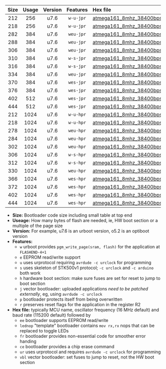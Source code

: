 |Size|Usage|Version|Features|Hex file|
|:-:|:-:|:-:|:-:|:--|
|212|256|u7.6|`w-u-jpr`|[atmega161_8mhz_38400bps_ur_vbl.hex](https://raw.githubusercontent.com/stefanrueger/urboot/main//atmega161_8mhz_38400bps_ur_vbl.hex)|
|218|256|u7.6|`w-u-jpr`|[atmega161_8mhz_38400bps_lednop_ur_vbl.hex](https://raw.githubusercontent.com/stefanrueger/urboot/main//atmega161_8mhz_38400bps_lednop_ur_vbl.hex)|
|282|384|u7.6|`weu-jpr`|[atmega161_8mhz_38400bps_ee_ur_vbl.hex](https://raw.githubusercontent.com/stefanrueger/urboot/main//atmega161_8mhz_38400bps_ee_ur_vbl.hex)|
|288|384|u7.6|`weu-jpr`|[atmega161_8mhz_38400bps_ee_lednop_ur_vbl.hex](https://raw.githubusercontent.com/stefanrueger/urboot/main//atmega161_8mhz_38400bps_ee_lednop_ur_vbl.hex)|
|306|384|u7.6|`weu-jpr`|[atmega161_8mhz_38400bps_ee_lednop_fr_ur_vbl.hex](https://raw.githubusercontent.com/stefanrueger/urboot/main//atmega161_8mhz_38400bps_ee_lednop_fr_ur_vbl.hex)|
|310|384|u7.6|`w-s-jpr`|[atmega161_8mhz_38400bps_vbl.hex](https://raw.githubusercontent.com/stefanrueger/urboot/main//atmega161_8mhz_38400bps_vbl.hex)|
|316|384|u7.6|`w-s-jpr`|[atmega161_8mhz_38400bps_lednop_vbl.hex](https://raw.githubusercontent.com/stefanrueger/urboot/main//atmega161_8mhz_38400bps_lednop_vbl.hex)|
|334|384|u7.6|`weu-jpr`|[atmega161_8mhz_38400bps_ee_lednop_fr_ce_ur_vbl.hex](https://raw.githubusercontent.com/stefanrueger/urboot/main//atmega161_8mhz_38400bps_ee_lednop_fr_ce_ur_vbl.hex)|
|370|384|u7.6|`wes-jpr`|[atmega161_8mhz_38400bps_ee_vbl.hex](https://raw.githubusercontent.com/stefanrueger/urboot/main//atmega161_8mhz_38400bps_ee_vbl.hex)|
|376|384|u7.6|`wes-jpr`|[atmega161_8mhz_38400bps_ee_lednop_vbl.hex](https://raw.githubusercontent.com/stefanrueger/urboot/main//atmega161_8mhz_38400bps_ee_lednop_vbl.hex)|
|402|512|u7.6|`wes-jpr`|[atmega161_8mhz_38400bps_ee_lednop_fr_vbl.hex](https://raw.githubusercontent.com/stefanrueger/urboot/main//atmega161_8mhz_38400bps_ee_lednop_fr_vbl.hex)|
|444|512|u7.6|`wes-jpr`|[atmega161_8mhz_38400bps_ee_lednop_fr_ce_vbl.hex](https://raw.githubusercontent.com/stefanrueger/urboot/main//atmega161_8mhz_38400bps_ee_lednop_fr_ce_vbl.hex)|
|212|1024|u7.6|`w-u-hpr`|[atmega161_8mhz_38400bps_ur.hex](https://raw.githubusercontent.com/stefanrueger/urboot/main//atmega161_8mhz_38400bps_ur.hex)|
|218|1024|u7.6|`w-u-hpr`|[atmega161_8mhz_38400bps_lednop_ur.hex](https://raw.githubusercontent.com/stefanrueger/urboot/main//atmega161_8mhz_38400bps_lednop_ur.hex)|
|278|1024|u7.6|`weu-hpr`|[atmega161_8mhz_38400bps_ee_ur.hex](https://raw.githubusercontent.com/stefanrueger/urboot/main//atmega161_8mhz_38400bps_ee_ur.hex)|
|284|1024|u7.6|`weu-hpr`|[atmega161_8mhz_38400bps_ee_lednop_ur.hex](https://raw.githubusercontent.com/stefanrueger/urboot/main//atmega161_8mhz_38400bps_ee_lednop_ur.hex)|
|302|1024|u7.6|`weu-hpr`|[atmega161_8mhz_38400bps_ee_lednop_fr_ur.hex](https://raw.githubusercontent.com/stefanrueger/urboot/main//atmega161_8mhz_38400bps_ee_lednop_fr_ur.hex)|
|306|1024|u7.6|`w-s-hpr`|[atmega161_8mhz_38400bps.hex](https://raw.githubusercontent.com/stefanrueger/urboot/main//atmega161_8mhz_38400bps.hex)|
|312|1024|u7.6|`w-s-hpr`|[atmega161_8mhz_38400bps_lednop.hex](https://raw.githubusercontent.com/stefanrueger/urboot/main//atmega161_8mhz_38400bps_lednop.hex)|
|330|1024|u7.6|`weu-hpr`|[atmega161_8mhz_38400bps_ee_lednop_fr_ce_ur.hex](https://raw.githubusercontent.com/stefanrueger/urboot/main//atmega161_8mhz_38400bps_ee_lednop_fr_ce_ur.hex)|
|366|1024|u7.6|`wes-hpr`|[atmega161_8mhz_38400bps_ee.hex](https://raw.githubusercontent.com/stefanrueger/urboot/main//atmega161_8mhz_38400bps_ee.hex)|
|372|1024|u7.6|`wes-hpr`|[atmega161_8mhz_38400bps_ee_lednop.hex](https://raw.githubusercontent.com/stefanrueger/urboot/main//atmega161_8mhz_38400bps_ee_lednop.hex)|
|402|1024|u7.6|`wes-hpr`|[atmega161_8mhz_38400bps_ee_lednop_fr.hex](https://raw.githubusercontent.com/stefanrueger/urboot/main//atmega161_8mhz_38400bps_ee_lednop_fr.hex)|
|444|1024|u7.6|`wes-hpr`|[atmega161_8mhz_38400bps_ee_lednop_fr_ce.hex](https://raw.githubusercontent.com/stefanrueger/urboot/main//atmega161_8mhz_38400bps_ee_lednop_fr_ce.hex)|

- **Size:** Bootloader code size including small table at top end
- **Useage:** How many bytes of flash are needed, ie, HW boot section or a multiple of the page size
- **Version:** For example, u7.6 is an urboot version, o5.2 is an optiboot version
- **Features:**
  + `w` urboot provides `pgm_write_page(sram, flash)` for the application at `FLASHEND-4+1`
  + `e` EEPROM read/write support
  + `u` uses urprotocol requiring `avrdude -c urclock` for programming
  + `s` uses skeleton of STK500v1 protocol; `-c urclock` and `-c arduino` both work
  + `h` hardware boot section: make sure fuses are set for reset to jump to boot section
  + `j` vector bootloader: uploaded applications *need to be patched externally*, eg, using `avrdude -c urclock`
  + `p` bootloader protects itself from being overwritten
  + `r` preserves reset flags for the application in the register R2
- **Hex file:** typically MCU name, oscillator frequency (16 MHz default) and baud rate (115200 default) followed by
  + `ee` bootloader supports EEPROM read/write
  + `lednop` "template" bootloader contains `mov rx,rx` nops that can be replaced to toggle LEDs
  + `fr` bootloader provides non-essential code for smoother error handing
  + `ce` bootloader provides a chip erase command
  + `ur` uses urprotocol and requires `avrdude -c urclock` for programming
  + `vbl` vector bootloader: set fuses to jump to reset, not the HW boot section
